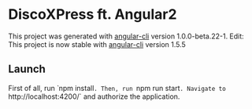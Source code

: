 # DiscoXPress ft. Angular2

This project was generated with [angular-cli](https://github.com/angular/angular-cli) version 1.0.0-beta.22-1.
Edit: This project is now stable with [angular-cli](https://github.com/angular/angular-cli) version 1.5.5

## Launch
First of all, run ̀ npm install`.
Then, run `npm run start`. Navigate to `http://localhost:4200/` and authorize the application.
